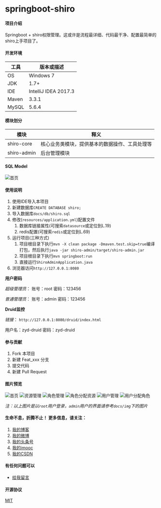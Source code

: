 # springboot-shiro

#### 项目介绍
Springboot + shiro权限管理。这或许是流程最详细、代码最干净、配置最简单的shiro上手项目了。

#### 开发环境

| 工具    | 版本或描述                |    
| ----- | -------------------- |    
| OS    | Windows 7            |    
| JDK   | 1.7+                 |    
| IDE   | IntelliJ IDEA 2017.3 |    
| Maven | 3.3.1                |    
| MySQL | 5.6.4                |    

#### 模块划分

| 模块         | 释义                      |    
| ---------- | ----------------------- |    
| shiro-core  | 核心业务类模块，提供基本的数据操作、工具处理等 |    
| shiro-admin | 后台管理模块                  |    

#### SQL Model

![首页](https://gitee.com/ZhangPeng/shiro/raw/master/docs/img/sql-model.png?v=1.0)

#### 使用说明

1. 使用IDE导入本项目
2. 新建数据库`CREATE DATABASE shiro;`
3. 导入数据库`docs/db/shiro.sql`
4. 修改(`resources/application.yml`)配置文件
   1. 数据库链接属性(可搜索`datasource`或定位到L.19) 
   2. redis配置(可搜索`redis`或定位到L.69)
5. 运行项目(三种方式)
   1. 项目根目录下执行`mvn -X clean package -Dmaven.test.skip=true`编译打包，然后执行`java -jar shiro-admin/target/shiro-admin.jar`
   2. 项目根目录下执行`mvn springboot:run`
   3. 直接运行`ShiroAdminApplication.java`
6. 浏览器访问`http://127.0.0.1:8080`

**用户密码**

_超级管理员_： 账号：root  密码：123456 

_普通管理员_： 账号：admin  密码：123456

**Druid监控**

_链接_： `http://127.0.0.1:8080/druid/index.html`

用户名：zyd-druid  密码：zyd-druid


#### 参与贡献

1. Fork 本项目
2. 新建 Feat_xxx 分支
3. 提交代码
4. 新建 Pull Request

#### 图片预览

![首页](https://gitee.com/ZhangPeng/shiro/raw/master/docs/img/index.png?v=1.0)
![资源管理](https://gitee.com/ZhangPeng/shiro/raw/master/docs/img/root-resource.png?v=1.0)
![角色管理](https://gitee.com/ZhangPeng/shiro/raw/master/docs/img/root-role.png?v=1.0)
![角色分配资源](https://gitee.com/ZhangPeng/shiro/raw/master/docs/img/root-role[root].png?v=1.0)
![用户管理](https://gitee.com/ZhangPeng/shiro/raw/master/docs/img/root-user.png?v=1.0)
![用户分配角色](https://gitee.com/ZhangPeng/shiro/raw/master/docs/img/root-user[role].png?v=1.0)

_注：以上图片是以`root`用户登录，`admin`用户的界面请参考`docs/img`下的图片_

#### 生命不息，折腾不止！ 更多信息，请关注：
 1. [我的博客](htts://www.xiang7.net)
 2. [我的微博](http://weibo.com/211230415)
 3. [我的头条号](http://www.toutiao.com/c/user/3286958681/)
 4. [我的imooc](http://www.imooc.com/u/1175248/articles)
 4. [我的CSDN](https://blog.csdn.net/u011197448)

#### 有任何问题可以
- [给我留言](https://www.zhyd.me/guestbook)


#### 开源协议
 [MIT](https://gitee.com/ZhangPeng/DBlog/blob/master/LICENSE)
